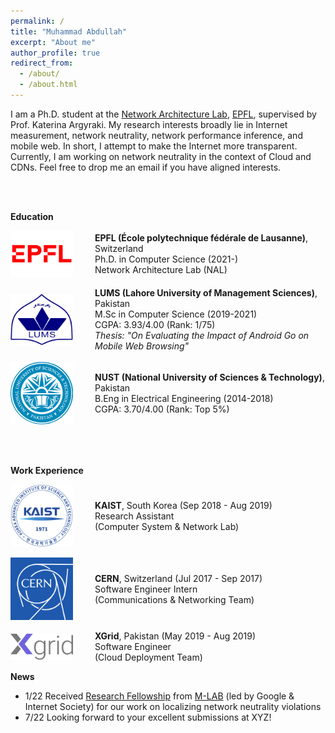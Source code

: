 ```yaml
---
permalink: /
title: "Muhammad Abdullah"
excerpt: "About me"
author_profile: true
redirect_from: 
  - /about/
  - /about.html
---
```



I am a Ph.D. student at the [Network Architecture Lab](https://www.epfl.ch/labs/nal/), [EPFL](https://www.epfl.ch/en/), supervised by Prof. Katerina Argyraki. My research interests broadly lie in Internet measurement, network neutrality, network performance inference, and mobile web. In short, I attempt to make the Internet more transparent. Currently, I am working on network neutrality in the context of Cloud and CDNs. Feel free to drop me an email if you have aligned interests.

<br>
<br>

**Education**
<br>
<div style="display: flex; align-items: center;">
  <img src="./../images/logo-epfl.png" alt="Logo" style="width: 100px; height: auto;">
  <span style="margin-left: 35px;">
    <strong>EPFL (École polytechnique fédérale de Lausanne)</strong>, Switzerland<br>
    Ph.D. in Computer Science (2021-)<br>
    Network Architecture Lab (NAL)
  </span>
</div>

<br>

<div style="display: flex; align-items: center;">
  <img src="./../images/logo-lums.png" alt="Logo" style="width: 100px; height: auto;">
  <span style="margin-left: 35px;">
    <strong>LUMS (Lahore University of Management Sciences)</strong>, Pakistan<br>
    M.Sc in Computer Science (2019-2021)<br>
    CGPA: 3.93/4.00 (Rank: 1/75)<br>
    <i>Thesis: "On Evaluating the Impact of Android Go on Mobile Web Browsing"</i>
  </span>
</div>

<br>

<div style="display: flex; align-items: center;">
  <img src="./../images/logo-nust.png" alt="Logo" style="width: 100px; height: auto;">
  <span style="margin-left: 35px;">
    <strong>NUST (National University of Sciences & Technology)</strong>, Pakistan<br>
    B.Eng in Electrical Engineering (2014-2018)<br>
    CGPA: 3.70/4.00 (Rank: Top 5%)<br>
  </span>
</div>



<br>
<br>
<br>



**Work Experience**
<br>
<div style="display: flex; align-items: center;">
  <img src="./../images/logo-kaist.png" alt="Logo" style="width: 100px; height: auto;">
  <span style="margin-left: 35px;">
    <strong>KAIST</strong>, South Korea (Sep 2018 - Aug 2019)<br>
    Research Assistant<br>
    (Computer System & Network Lab)<br>
  </span>
</div>

<br>

<div style="display: flex; align-items: center;">
  <img src="./../images/logo-cern.png" alt="Logo" style="width: 100px; height: auto;">
  <span style="margin-left: 35px;">
    <strong>CERN</strong>, Switzerland (Jul 2017 - Sep 2017)<br>
    Software Engineer Intern<br>
    (Communications & Networking Team)<br>
  </span>
</div>

<br>

<div style="display: flex; align-items: center;">
  <img src="./../images/logo-xgrid.svg" alt="Logo" style="width: 100px; height: auto;">
  <span style="margin-left: 35px;">
    <strong>XGrid</strong>, Pakistan (May 2019 - Aug 2019)<br>
    Software Engineer<br>
    (Cloud Deployment Team)
  </span>
</div>




**News**
* 1/22 Received [Research Fellowship](https://www.measurementlab.net/blog/research-fellow-announcement/) from [M-LAB](https://www.measurementlab.net/) (led by Google & Internet Society) for our work on localizing network neutrality violations
* 7/22 Looking forward to your excellent submissions at XYZ!